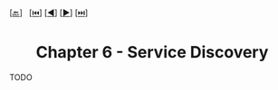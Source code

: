 <span id="back-to-top"/>

[[🔙](./README.md)]&nbsp;&nbsp;
[[⏮️](./01%20-%20Wireless.md)]
[[◀️](./05%20-%20Android.md)]
[[▶️](./07%20-%205G%20and%20Mobile%20Edge%20Computing.md)]
[[⏭️](./07%20-%205G%20and%20Mobile%20Edge%20Computing.md)]

<h1 align="center">Chapter 6 - Service Discovery</h1>

TODO
